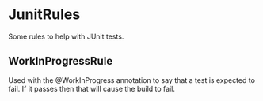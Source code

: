 JunitRules
==========

Some rules to help with JUnit tests.

WorkInProgressRule
------------------

Used with the @WorkInProgress annotation to say that a test is expected to fail. If it passes then that will
cause the build to fail.
